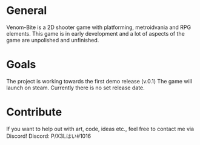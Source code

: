 # General
Venom-Bite is a 2D shooter game with platforming, metroidvania and RPG elements.
This game is in early development and a lot of aspects of the game are unpolished and unfinished.

# Goals
The project is working towards the first demo release (v.0.1)
The game will launch on steam.
Currently there is no set release date.

# Contribute
If you want to help out with art, code, ideas etc., feel free to contact me via Discord!
Discord: P/X3Lはい#1016
